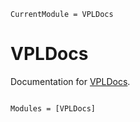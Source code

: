 ```@meta
CurrentModule = VPLDocs
```

# VPLDocs

Documentation for [VPLDocs](https://github.com/AleMorales/VPLDocs.jl).

```@index
```

```@autodocs
Modules = [VPLDocs]
```
